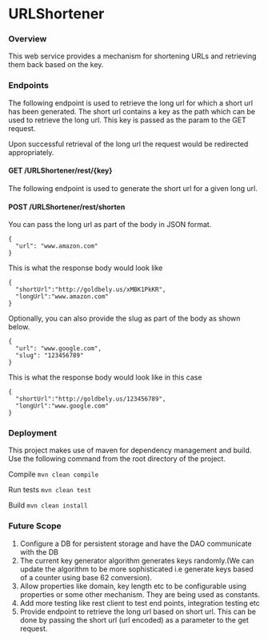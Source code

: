 # URLShortener
### Overview
This web service provides a mechanism for shortening URLs and retrieving them back based on the key.

### Endpoints
The following endpoint is used to retrieve the long url for which a short url has been generated. The short url contains a key as the path which can be used to retrieve the long url. This key is passed as the param to the GET request. 

Upon successful retrieval of the long url the request would be redirected appropriately.
#### GET /URLShortener/rest/{key}


The following endpoint is used to generate the short url for a given long url. 
#### POST /URLShortener/rest/shorten

You can pass the long url as part of the body in JSON format.
```
{
  "url": "www.amazon.com"
}
```

This is what the response body would look like 
```
{
  "shortUrl":"http://goldbely.us/xMBK1PkKR",
  "longUrl":"www.amazon.com"
}
```
Optionally, you can also provide the slug as part of the body as shown below.

```
{
  "url": "www.google.com",
  "slug": "123456789"  
}
```
This is what the response body would look like in this case
```
{
  "shortUrl":"http://goldbely.us/123456789",
  "longUrl":"www.google.com"
}
```

### Deployment
This project makes use of maven for dependency management and build. Use the following command from the root directory of the project.

Compile
```mvn clean compile```

Run tests
```mvn clean test```

Build
```mvn clean install```


### Future Scope
1) Configure a DB for persistent storage and have the DAO communicate with the DB
2) The current key generator algorithm generates keys randomly.(We can update the algorithm to be more sophisticated i.e generate keys based of a counter using base 62 conversion).
3) Allow properties like domain, key length etc to be configurable using properties or some other mechanism. They are being used as constants.
4) Add more testing like rest client to test end points, integration testing etc
5) Provide endpoint to retrieve the long url based on short url. This can be done by passing the short url (url encoded) as a parameter to the get request.



